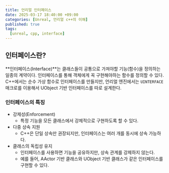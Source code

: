 ```yaml
---
title: 언리얼 인터페이스
date: 2025-03-17 18:40:00 +09:00
categories: [Unreal, 언리얼 c++의 이해]
published: true
tags:
  [unreal, cpp, interface]
---
```


## **인터페이스란?**
**인터페이스(Interface)**는 클래스들이 공통으로 가져야할 기능(함수)을 정의하는 일종의 계약이다. 인터페이스를 통해 객체에게 꼭 구현해야하는 함수를 정의할 수 있다. C++에서는 순수 가상 함수로 인터페이스를 만들지만, 언리얼 엔진에서는 `UINTERFACE` 매크로를 이용해서 UObject 기반 인터페이스를 따로 설계한다.

### 인터페이스의 특징
- 강제성(Enforcement)
    - 특정 기능을 모든 클래스에서 강제적으로 구현하도록 할 수 있다.
- 다중 상속 지원
    - C++은 단일 상속만 권장되지만, 인터페이스는 여러 개를 동시에 상속 가능하다.
- 클래스의 독립성 유지
    - 인터페이스를 사용하면 기능을 공유하지만, 상속 관계를 강제하지 않는다.
    - 예를 들어, AActor 기반 클래스와 UObject 기반 클래스가 같은 인터페이스를 구현할 수 있다.

